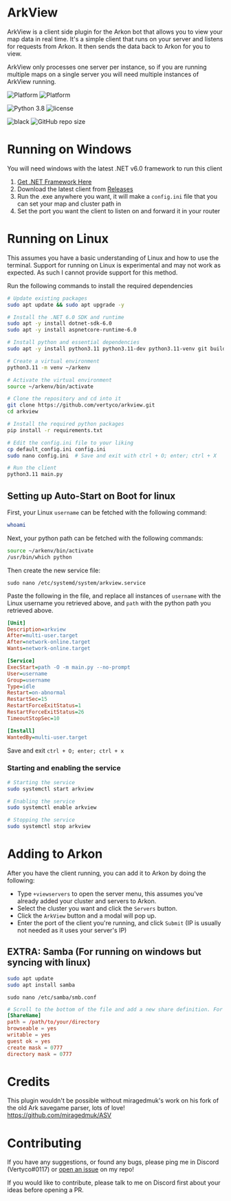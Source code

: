 # ArkView

ArkView is a client side plugin for the Arkon bot that allows you to view your map data in real time. It's a simple client that runs on your server and listens for requests from Arkon. It then sends the data back to Arkon for you to view.

ArkView only processes one server per instance, so if you are running multiple maps on a single server you will need multiple instances of ArkView running.

![Platform](https://img.shields.io/badge/Windows-0078D6?style=for-the-badge&logo=windows&logoColor=white)
![Platform](https://img.shields.io/badge/Linux-FCC624?style=for-the-badge&logo=linux&logoColor=black)

![Python 3.8](https://img.shields.io/badge/python-v3.11-orange?style=for-the-badge)
![license](https://img.shields.io/github/license/Vertyco/arkview?style=for-the-badge)

![black](https://img.shields.io/badge/style-black-000000?style=for-the-badge&?link=https://github.com/psf/black)
![GitHub repo size](https://img.shields.io/github/repo-size/Vertyco/arkview?color=blueviolet&style=for-the-badge)

# Running on Windows

You will need windows with the latest .NET v6.0 framework to run this client

1. [Get .NET Framework Here](https://dotnet.microsoft.com/en-us/download)
2. Download the latest client from [Releases](https://github.com/vertyco/arkview/releases)
3. Run the .exe anywhere you want, it will make a `config.ini` file that you can set your map and cluster path in
4. Set the port you want the client to listen on and forward it in your router

# Running on Linux

This assumes you have a basic understanding of Linux and how to use the terminal.
Support for running on Linux is experimental and may not work as expected. As such I cannot provide support for this method.

Run the following commands to install the required dependencies

```bash
# Update existing packages
sudo apt update && sudo apt upgrade -y

# Install the .NET 6.0 SDK and runtime
sudo apt -y install dotnet-sdk-6.0
sudo apt -y install aspnetcore-runtime-6.0

# Install python and essential dependencies
sudo apt -y install python3.11 python3.11-dev python3.11-venv git build-essential nano

# Create a virtual environment
python3.11 -m venv ~/arkenv

# Activate the virtual environment
source ~/arkenv/bin/activate

# Clone the repository and cd into it
git clone https://github.com/vertyco/arkview.git
cd arkview

# Install the required python packages
pip install -r requirements.txt

# Edit the config.ini file to your liking
cp default_config.ini config.ini
sudo nano config.ini  # Save and exit with ctrl + O; enter; ctrl + X

# Run the client
python3.11 main.py
```

## Setting up Auto-Start on Boot for linux

First, your Linux `username` can be fetched with the following command:

```bash
whoami
```

Next, your python path can be fetched with the following commands:

```bash
source ~/arkenv/bin/activate
/usr/bin/which python
```

Then create the new service file:

`sudo nano /etc/systemd/system/arkview.service`

Paste the following in the file, and replace all instances of `username` with the Linux username you retrieved above, and `path` with the python path you retrieved above.

```ini
[Unit]
Description=arkview
After=multi-user.target
After=network-online.target
Wants=network-online.target

[Service]
ExecStart=path -O -m main.py --no-prompt
User=username
Group=username
Type=idle
Restart=on-abnormal
RestartSec=15
RestartForceExitStatus=1
RestartForceExitStatus=26
TimeoutStopSec=10

[Install]
WantedBy=multi-user.target
```

Save and exit `ctrl + O; enter; ctrl + x`

### Starting and enabling the service

```bash
# Starting the service
sudo systemctl start arkview

# Enabling the service
sudo systemctl enable arkview

# Stopping the service
sudo systemctl stop arkview
```

# Adding to Arkon

After you have the client running, you can add it to Arkon by doing the following:

- Type `+viewservers` to open the server menu, this assumes you've already added your cluster and servers to Arkon.
- Select the cluster you want and click the `Servers` button.
- Click the `ArkView` button and a modal will pop up.
- Enter the port of the client you're running, and click `Submit` (IP is usually not needed as it uses your server's IP)

## EXTRA: Samba (For running on windows but syncing with linux)

```bash
sudo apt update
sudo apt install samba
```

`sudo nano /etc/samba/smb.conf`

```conf
# Scroll to the bottom of the file and add a new share definition. For example:
[ShareName]
path = /path/to/your/directory
browseable = yes
writable = yes
guest ok = yes
create mask = 0777
directory mask = 0777
```

# Credits

This plugin wouldn't be possible without miragedmuk's work on his fork of the old Ark savegame parser, lots of love!
https://github.com/miragedmuk/ASV

# Contributing

If you have any suggestions, or found any bugs, please ping me in Discord (Vertyco#0117)
or [open an issue](https://github.com/vertyco/arkview/issues) on my repo!

If you would like to contribute, please talk to me on Discord first about your ideas before opening a PR.
